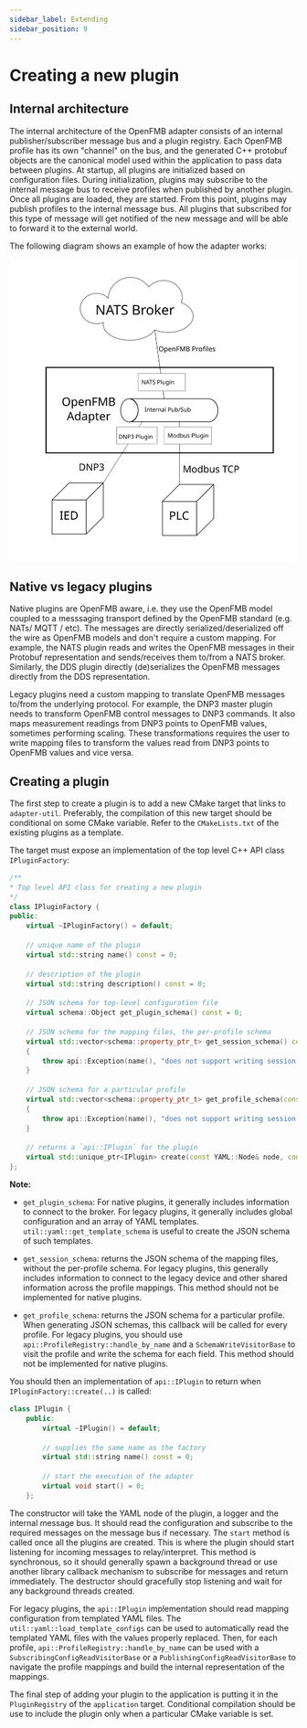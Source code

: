 ```yaml
---
sidebar_label: Extending
sidebar_position: 9
---
```


# Creating a new plugin

## Internal architecture

The internal architecture of the OpenFMB adapter consists of an internal publisher/subscriber
message bus and a plugin registry. Each OpenFMB profile has its own "channel" on the bus, and
the generated C++ protobuf objects are the canonical model used within the application to pass
data between plugins. At startup, all plugins are initialized based on configuration files. 
During initialization, plugins may subscribe to the internal message bus to receive profiles
when published by another plugin. Once all plugins are loaded, they are started. From this point, 
plugins may publish profiles to the internal message bus. All plugins that subscribed for this
type of message will get notified of the new message and will be able to forward it to the external
world.

The following diagram shows an example of how the adapter works:

![Adapter acting as a protocol translator](img/protocol-translator.svg)

## Native vs legacy plugins

Native plugins are OpenFMB aware, i.e. they use the OpenFMB model coupled to a messsaging transport
defined by the OpenFMB standard (e.g. NATs/ MQTT / etc). The messages are directly serialized/deserialized 
off the wire as OpenFMB models and don't require a custom mapping. For example, the NATS plugin reads
and writes the OpenFMB messages in their Protobuf representation and sends/receives them to/from a NATS broker.
Similarly, the DDS plugin directly (de)serializes the OpenFMB messages directly from the DDS representation.

Legacy plugins need a custom mapping to translate OpenFMB messages to/from the
underlying protocol. For example, the DNP3 master plugin needs to transform
OpenFMB control messages to DNP3 commands. It also maps measurement readings
from DNP3 points to OpenFMB values, sometimes performing scaling. These
transformations requires the user to write mapping files to transform the values
read from DNP3 points to OpenFMB values and vice versa.

## Creating a plugin

The first step to create a plugin is to add a new CMake target that links to
`adapter-util`. Preferably, the compilation of this new target should be
conditional on some CMake variable. Refer to the `CMakeLists.txt` of the existing
plugins as a template.

The target must expose an implementation of the top level C++ API class `IPluginFactory`:

```cpp
/**
* Top level API class for creating a new plugin
*/
class IPluginFactory {
public:
    virtual ~IPluginFactory() = default;

    // unique name of the plugin
    virtual std::string name() const = 0;

    // description of the plugin
    virtual std::string description() const = 0;

    // JSON schema for top-level configuration file
    virtual schema::Object get_plugin_schema() const = 0;

    // JSON schema for the mapping files, the per-profile schema
    virtual std::vector<schema::property_ptr_t> get_session_schema() const
    {
        throw api::Exception(name(), "does not support writing session configuration");
    }

    // JSON schema for a particular profile
    virtual std::vector<schema::property_ptr_t> get_profile_schema(const std::string& profile) const
    {
        throw api::Exception(name(), "does not support writing session configuration");
    }

    // returns a `api::IPlugin` for the plugin
    virtual std::unique_ptr<IPlugin> create(const YAML::Node& node, const Logger& logger, message_bus_t bus) = 0;
};
```

**Note:**

- `get_plugin_schema`: 
  For native plugins, it generally includes information to connect to the
  broker. For legacy plugins, it generally includes global configuration and an
  array of YAML templates. `util::yaml::get_template_schema` is useful to create
  the JSON schema of such templates.

- `get_session_schema`: returns the JSON schema of the mapping files, without
  the per-profile schema. For legacy plugins, this generally includes
  information to connect to the legacy device and other shared information
  across the profile mappings. This method should not be
  implemented for native plugins.

- `get_profile_schema`: returns the JSON schema for a particular profile. When
  generating JSON schemas, this callback will be called for every profile. For
  legacy plugins, you should use `api::ProfileRegistry::handle_by_name` and a
  `SchemaWriteVisitorBase` to visit the profile and write the schema for each
  field. This method should not be implemented for native plugins.

You should then an implementation of `api::IPlugin` to return when `IPluginFactory::create(..)` is called:

```cpp
class IPlugin {
    public:
        virtual ~IPlugin() = default;

        // supplies the same name as the factory
        virtual std::string name() const = 0;

        // start the execution of the adapter
        virtual void start() = 0;
    };
```


The constructor will take the YAML node of the plugin, a logger and the internal message
bus. It should read the configuration and subscribe to the required messages on
the message bus if necessary. The `start` method is called once all the plugins
are created. This is where the plugin should start listening for incoming
messages to relay/interpret. This method is synchronous, so it should generally
spawn a background thread or use another library callback mechanism to subscribe
for messages and return immediately. The destructor should gracefully stop
listening and wait for any background threads created.

For legacy plugins, the `api::IPlugin` implementation should read mapping
configuration from templated YAML files. The `util::yaml::load_template_configs`
can be used to automatically read the templated YAML files with the values
properly replaced. Then, for each profile, `api::ProfileRegistry::handle_by_name`
can be used with a `SubscribingConfigReadVisitorBase` or a `PublishingConfigReadVisitorBase` to
navigate the profile mappings and build the internal representation of the
mappings.

The final step of adding your plugin to the application is putting it in the 
`PluginRegistry` of the `application` target. Conditional compilation should 
be use to include the plugin only when a particular CMake variable is set.
